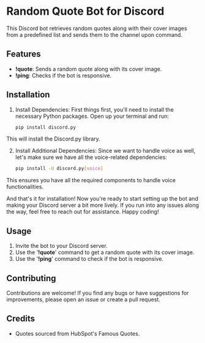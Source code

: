 # Random Quote Bot for Discord

This Discord bot retrieves random quotes along with their cover images from a predefined list and sends them to the channel upon command.

## Features

- **!quote**: Sends a random quote along with its cover image.
- **!ping**: Checks if the bot is responsive.

## Installation

1. Install Dependencies: First things first, you'll need to install the necessary Python packages. Open up your terminal and run:
   
   ```bash
   pip install discord.py

This will install the Discord.py library.

2. Install Additional Dependencies: Since we want to handle voice as well, let's make sure we have all the voice-related dependencies:

   ```bash
   pip install -U discord.py[voice]

This ensures you have all the required components to handle voice functionalities.

And that's it for installation! Now you're ready to start setting up the bot and making your Discord server a bit more lively. If you run into any issues along the way, feel free to reach out for assistance. Happy coding!

## Usage

1. Invite the bot to your Discord server.
2. Use the '**!quote**' command to get a random quote with its cover image.
3. Use the '**!ping**' command to check if the bot is responsive.

## Contributing
Contributions are welcome! If you find any bugs or have suggestions for improvements, please open an issue or create a pull request.

## Credits
- Quotes sourced from HubSpot's Famous Quotes.
